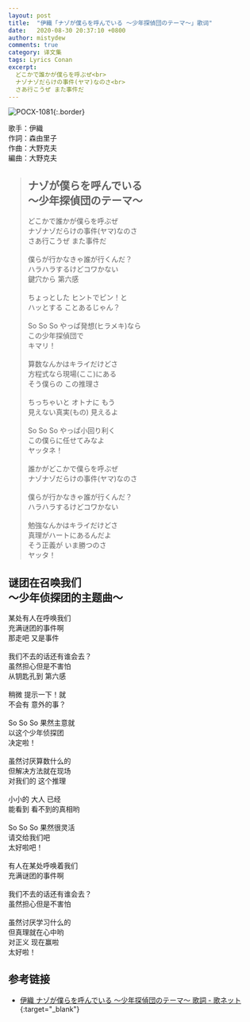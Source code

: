 ```yaml
---
layout: post
title:  "伊織「ナゾが僕らを呼んでいる 〜少年探偵団のテーマ〜」歌词"
date:   2020-08-30 20:37:10 +0800
author: mistydew
comments: true
category: 译文集
tags: Lyrics Conan
excerpt:
  どこかで誰かが僕らを呼ぶぜ<br>
  ナゾナゾだらけの事件(ヤマ)なのさ<br>
  さあ行こうぜ また事件だ
---
```

![POCX-1081](https://www.generasia.com/w/images/5/58/IORI_BGI_A.jpg){:.border}

歌手：伊織<br>
作詞：森由里子<br>
作曲：大野克夫<br>
編曲：大野克夫

<blockquote class="original">
  <h2>
    ナゾが僕らを呼んでいる<br>
    〜少年探偵団のテーマ〜
  </h2>
  <p>
    どこかで誰かが僕らを呼ぶぜ<br>
    ナゾナゾだらけの事件(ヤマ)なのさ<br>
    さあ行こうぜ また事件だ<br>
    <br>
    僕らが行かなきゃ誰が行くんだ？<br>
    ハラハラするけどコワかない<br>
    鍵穴から 第六感<br>
    <br>
    ちょっとした ヒントでピン！と<br>
    ハッとする ことあるじゃん？<br>
    <br>
    So So So やっぱ発想(ヒラメキ)なら<br>
    この少年探偵団で<br>
    キマリ！<br>
    <br>
    算数なんかはキライだけどさ<br>
    方程式なら現場(ここ)にある<br>
    そう僕らの この推理さ<br>
    <br>
    ちっちゃいと オトナに もう<br>
    見えない真実(もの) 見えるよ<br>
    <br>
    So So So やっぱ小回り利く<br>
    この僕らに任せてみなよ<br>
    ヤッタネ！<br>
    <br>
    誰かがどこかで僕らを呼ぶぜ<br>
    ナゾナゾだらけの事件(ヤマ)なのさ<br>
    <br>
    僕らが行かなきゃ誰が行くんだ？<br>
    ハラハラするけどコワかない<br>
    <br>
    勉強なんかはキライだけどさ<br>
    真理がハートにあるんだよ<br>
    そう正義が いま勝つのさ<br>
    ヤッタ！
  </p>
</blockquote>

<div class="translation">
  <h2>
    谜团在召唤我们<br>
    ～少年侦探团的主题曲～
  </h2>
  <p>
    某处有人在呼唤我们<br>
    充满谜团的事件啊<br>
    那走吧 又是事件<br>
    <br>
    我们不去的话还有谁会去？<br>
    虽然担心但是不害怕<br>
    从钥匙孔到 第六感<br>
    <br>
    稍微 提示一下！就<br>
    不会有 意外的事？<br>
    <br>
    So So So 果然主意就<br>
    以这个少年侦探团<br>
    决定啦！<br>
    <br>
    虽然讨厌算数什么的<br>
    但解决方法就在现场<br>
    对我们的 这个推理<br>
    <br>
    小小的 大人 已经<br>
    能看到 看不到的真相哟<br>
    <br>
    So So So 果然很灵活<br>
    请交给我们吧<br>
    太好啦吧！<br>
    <br>
    有人在某处呼唤着我们<br>
    充满谜团的事件啊<br>
    <br>
    我们不去的话还有谁会去？<br>
    虽然担心但是不害怕<br>
    <br>
    虽然讨厌学习什么的<br>
    但真理就在心中哟<br>
    对正义 现在赢啦<br>
    太好啦！
  </p>
</div>

## 参考链接

* [伊織 ナゾが僕らを呼んでいる 〜少年探偵団のテーマ〜 歌詞 - 歌ネット](https://www.uta-net.com/song/58234/){:target="_blank"}
